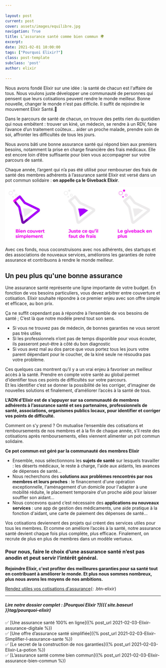 ```yaml
---

layout: post
current: post
cover: assets/images/equilibre.jpg
navigation: True
title: L’assurance santé comme bien commun 🌍
excerpt:  
date: 2021-02-01 10:00:00
tags: ["Pourquoi Elixir?"]
class: post-template
subclass: 'post'
author: elixir

---
```


Nous avons fondé Elixir sur une idée : la santé de chacun est l'affaire de tous.
Nous voulons juste développer une communauté de personnes qui pensent que leurs cotisations peuvent rendre le monde meilleur.
Bonne nouvelle, changer le monde n'est pas difficile. Il suffit de rejoindre le mouvement Elixir Santé.🤜

Dans le parcours de santé de chacun, on trouve des petits rien du quotidien qui nous embêtent :  trouver un kiné, un médecin, se rendre à un RDV, faire l’avance d’un traitement coûteux... aider un proche malade, prendre soin de soi, affronter les difficultés de tous les jours. 

Nous avons bâti une bonne assurance santé qui répond bien aux premiers besoins, notamment la prise en charge financière des frais médicaux. Elle est encore loin d’être suffisante pour bien vous accompagner sur votre parcours de santé.  

Chaque année, l’argent qui n’a pas été utilisé pour rembourser des frais de santé des membres adhérents à l’assurance santé Elixir est versé dans un pot commun solidaire : **on appelle ça le Giveback Elixir**. 

![Giveback Elixir](https://github.com/elixir-sante/elixir-blog/blob/master/assets/images/giveback-3.jpg)

Avec ces fonds, nous coconstruisons avec nos adhérents, des startups et des associations de nouveaux services, améliorons les garanties de notre assurance et contribuons à rendre le monde meilleur.



## Un peu plus qu'une bonne assurance

Une assurance santé représente une ligne importante de votre budget. En fonction de vos besoins particuliers, vous devez arbitrer entre couverture et cotisation. Elixir souhaite répondre à ce premier enjeu avec son offre simple et efficace, au bon prix.


Ça ne suffit cependant pas à répondre à l’ensemble de vos besoins de santé ; C’est là que notre modèle prend tout son sens.  
-	Si vous ne trouvez pas de médecin, de bonnes garanties ne vous seront pas très utiles
-	Si les professionnels n’ont pas de temps disponible pour vous écouter, ils passeront peut-être à côté du bon diagnostic
-	Si vous avez mal au dos parce que vous portez tous les jours votre parent dépendant pour le coucher, de la kiné seule ne résoudra pas votre problème.  


Ces quelques cas montrent qu’il y a un vrai enjeu à favoriser un meilleur accès à la santé. Prendre en compte votre santé au global permet d’identifier tous ces points de difficultés sur votre parcours.   
Et les identifier c’est se donner la possibilité de les corriger, d’imaginer de nouvelles solutions et finalement, d’améliorer l’accès à la santé de tous.   


**L’ADN d’Elixir est de s’appuyer sur sa communauté de membres adhérents à l’assurance santé et ses partenaires, professionnels de santé, associations, organismes publics locaux, pour identifier et corriger vos points de difficulté.**


Comment on s’y prend ? On mutualise l’ensemble des cotisations et remboursements de nos membres et à la fin de chaque année, s’il reste des cotisations après remboursements, elles viennent alimenter un pot commun solidaire.

**Ce pot commun est géré par la communauté des membres Elixir**

- Ensemble, nous sélectionnons les **sujets de santé** sur lesquels travailler : les déserts médicaux, le reste à charge, l'aide aux aidants, les avances de dépenses de santé...
- Nous recherchons des **solutions aux problèmes rencontrés par nos membres et leurs proches** : le financement d'une opération exceptionnelle, l'aménagement d'un domicile pour l'adapter à une mobilité réduite, le placement temporaire d'un proche aidé pour laisser souffler son aidant...
- Nous concevons quand c’est nécessaire des **applications ou nouveaux services** : une app de gestion des médicaments, une aide pratique à la fonction d'aidant, une carte de paiement des dépenses de santé...

Vos cotisations deviennent des projets qui créent des services utiles pour tous les membres. Et comme on améliore l’accès à la santé, notre assurance santé devient chaque fois plus complète, plus efficace. Finalement, on recrute de plus en plus de membres dans un modèle vertueux.

### Pour nous, faire le choix d’une assurance santé n’est pas anodin et peut servir l’intérêt général.

**Rejoindre Elixir, c'est profiter des meilleures garanties pour sa santé tout en contribuant à améliorer le monde. Et plus nous sommes nombreux, plus nous avons les moyens de nos ambitions.**

[Rendez utiles vos cotisations d'assurance](https://elixir-sante.fr){: .btn-elixir}

---

##### Lire notre dossier complet : [Pourquoi Elixir ?]({{ site.baseurl }}tag/pourquoi-elixir)

✅ [Une assurance santé 100% en ligne]({% post_url 2021-02-03-Elixir-assurance-digitale %})  
✅ [Une offre d’assurance santé simplifiée]({% post_url 2021-02-03-Elixir-Simplifier-l-assurance-sante %})  
✅ [Le secret de la construction de nos garanties]({% post_url 2021-02-03-Elixir-La-potion %})  
✅ [L’assurance santé comme bien commun]({% post_url 2021-02-03-Elixir-assurance-bien-commun %})  
